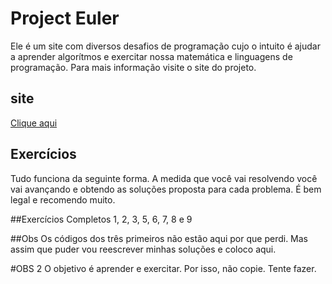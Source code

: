 # Project Euler
Ele é um site com diversos desafios de programação cujo o intuito é ajudar a
aprender algorítmos e exercitar nossa matemática e linguagens de programação.
Para mais informação visite o site do projeto. 

## site
<a href="http://projecteuler.net"> Clique aqui</a>

## Exercícios
Tudo funciona da seguinte forma. A medida que você vai resolvendo você vai
avançando e obtendo as soluções proposta para cada problema. É bem legal e
recomendo muito. 

##Exercícios Completos
1, 2, 3, 5, 6, 7, 8 e 9

##Obs
Os códigos dos três primeiros não estão aqui por que perdi. Mas assim que puder
vou reescrever minhas soluções e coloco aqui.

#OBS 2
O objetivo é aprender e exercitar. Por isso, não copie. Tente fazer.


